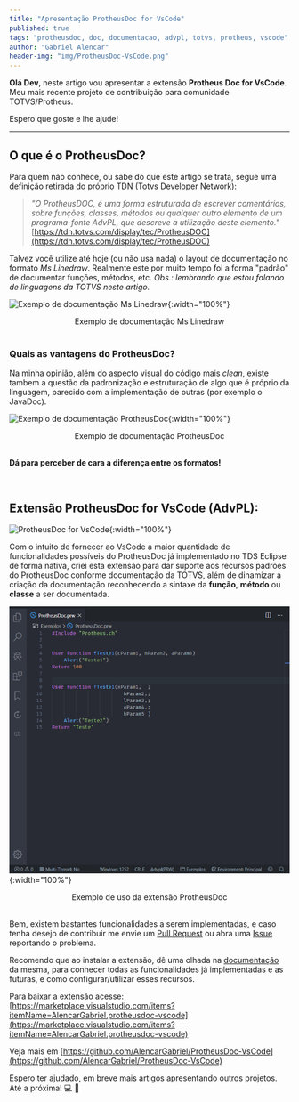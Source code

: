 ```yaml
---
title: "Apresentação ProtheusDoc for VsCode"
published: true
tags: "protheusdoc, doc, documentacao, advpl, totvs, protheus, vscode"
author: "Gabriel Alencar"
header-img: "img/ProtheusDoc-VsCode.png"
---
```


**Olá Dev**, neste artigo vou apresentar a extensão **Protheus Doc for VsCode**. Meu mais recente projeto de contribuição para comunidade TOTVS/Protheus. &nbsp;

Espero que goste e lhe ajude! &nbsp;

---

## O que é o ProtheusDoc? &nbsp;

Para quem não conhece, ou sabe do que este artigo se trata, segue uma definição retirada do próprio TDN (Totvs Developer Network):

> *"O ProtheusDOC, é uma forma estruturada de escrever comentários, sobre funções, classes, métodos ou qualquer outro elemento de um programa-fonte AdvPL, que descreve a utilização deste elemento."*
> [https://tdn.totvs.com/display/tec/ProtheusDOC](https://tdn.totvs.com/display/tec/ProtheusDOC)

Talvez você utilize até hoje (ou não usa nada) o layout de documentação no formato *Ms Linedraw*. Realmente este por muito tempo foi a forma "padrão" de documentar funções, métodos, etc. *Obs.: lembrando que estou falando de linguagens da TOTVS neste artigo.*

![Exemplo de documentação Ms Linedraw](https://user-images.githubusercontent.com/10109480/73373947-2c111280-4298-11ea-89c8-138e01cd7ce8.png){:width="100%"}
<center>Exemplo de documentação Ms Linedraw</center>

<br>

### Quais as vantagens do ProtheusDoc?

Na minha opinião, além do aspecto visual do código mais *clean*, existe tambem a questão da padronização e estruturação de algo que é próprio da linguagem, parecido com a implementação de outras (por exemplo o JavaDoc).

![Exemplo de documentação ProtheusDoc](https://user-images.githubusercontent.com/10109480/73375044-f79e5600-4299-11ea-91c7-bfe3a8769b5f.png){:width="100%"}
<center>Exemplo de documentação ProtheusDoc</center>

<br>

**Dá para perceber de cara a diferença entre os formatos!**

<br>

## Extensão ProtheusDoc for VsCode (AdvPL):

![ProtheusDoc for VsCode](https://user-images.githubusercontent.com/10109480/73375527-ac387780-429a-11ea-87b4-23681be51cbf.png){:width="100%"}

Com o intuito de fornecer ao VsCode a maior quantidade de funcionalidades possíveis do ProtheusDoc já implementado no TDS Eclipse de forma nativa, criei esta extensão para dar suporte aos recursos padrões do ProtheusDoc conforme documentação da TOTVS, além de dinamizar a criação da documentação reconhecendo a sintaxe da **função**, **método** ou **classe** a ser documentada.

![Example ProtheusDoc for VsCode](https://github.com/AlencarGabriel/ProtheusDoc-VsCode/raw/master/images/Example2.gif){:width="100%"}
<center>Exemplo de uso da extensão ProtheusDoc</center>

<br>

Bem, existem bastantes funcionalidades a serem implementadas, e caso tenha desejo de contribuir me envie um [Pull Request](https://github.com/AlencarGabriel/ProtheusDoc-VsCode/pulls) ou abra uma [Issue](https://github.com/AlencarGabriel/ProtheusDoc-VsCode/issues) reportando o problema.

Recomendo que ao instalar a extensão, dê uma olhada na [documentação](https://github.com/AlencarGabriel/ProtheusDoc-VsCode) da mesma, para conhecer todas as funcionalidades já implementadas e as futuras, e como configurar/utilizar esses recursos.

Para baixar a extensão acesse: [https://marketplace.visualstudio.com/items?itemName=AlencarGabriel.protheusdoc-vscode](https://marketplace.visualstudio.com/items?itemName=AlencarGabriel.protheusdoc-vscode)

Veja mais em [https://github.com/AlencarGabriel/ProtheusDoc-VsCode](https://github.com/AlencarGabriel/ProtheusDoc-VsCode)

Espero ter ajudado, em breve mais artigos apresentando outros projetos. Até a próxima! :computer: :wave: